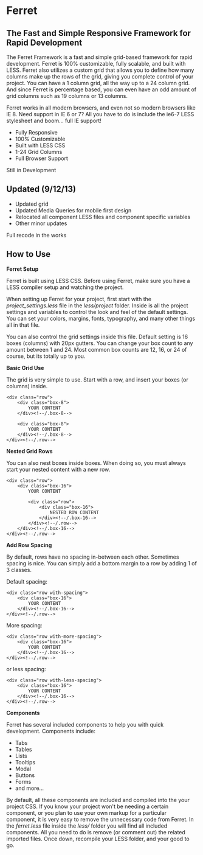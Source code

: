 Ferret
======

The Fast and Simple Responsive Framework for Rapid Development
---

The Ferret Framework is a fast and simple grid-based framework for rapid development. Ferret is 100% customizable, fully scalable, and built with LESS. Ferret also utilizes a custom grid that allows you to define how many columns make up the rows of the grid, giving you complete control of your project. You can have a 1 column grid, all the way up to a 24 column grid. And since Ferret is percentage based, you can even have an odd amount of grid columns such as 19 columns or 13 columns. 

Ferret works in all modern browsers, and even not so modern browsers like IE 8. Need support in IE 6 or 7? All you have to do is include the ie6-7 LESS stylesheet and boom... full IE support!

* Fully Responsive
* 100% Customizable
* Built with LESS CSS
* 1-24 Grid Columns
* Full Browser Support

Still in Development

Updated (9/12/13)
---

* Updated grid
* Updated Media Queries for mobile first design
* Relocated all component LESS files and component specific variables
* Other minor updates

Full recode in the works

How to Use
---

<b>Ferret Setup</b>

Ferret is built using LESS CSS. Before using Ferret, make sure you have a LESS compiler setup and watching the project.

When setting up Ferret for your project, first start with the <i>project_settings.less</i> file in the <i>less/project</i> folder. Inside is all the project settings and variables to control the look and feel of the default settings. You can set your colors, margins, fonts, typography, and many other things all in that file. 

You can also control the grid settings inside this file. Default setting is 16 boxes (columns) with 20px gutters. You can change your box count to any amount between 1 and 24. Most common box counts are 12, 16, or 24 of course, but its totally up to you.



<b>Basic Grid Use</b>

The grid is very simple to use. Start with a row, and insert your boxes (or columns) inside.

	<div class="row">
		<div class="box-8">
			YOUR CONTENT
		</div><!--/.box-8-->
		
		<div class="box-8">
			YOUR CONTENT
		</div><!--/.box-8-->
	</div><!--/.row-->



<b>Nested Grid Rows</b>

You can also nest boxes inside boxes. When doing so, you must always start your nested content with a new row.

	<div class="row">
		<div class="box-16">
			YOUR CONTENT
			
			<div class="row">
				<div class="box-16">
					NESTED ROW CONTENT
				</div><!--/.box-16-->
			</div><!--/.row-->
		</div><!--/.box-16-->
	</div><!--/.row-->



<b>Add Row Spacing</b>

By default, rows have no spacing in-between each other. Sometimes spacing is nice. You can simply add a bottom margin to a row by adding 1 of 3 classes.

Default spacing:

	<div class="row with-spacing">
		<div class="box-16">
			YOUR CONTENT
		</div><!--/.box-16-->
	</div><!--/.row-->

More spacing:

	<div class="row with-more-spacing">
		<div class="box-16">
			YOUR CONTENT
		</div><!--/.box-16-->
	</div><!--/.row-->

or less spacing:

	<div class="row with-less-spacing">
		<div class="box-16">
			YOUR CONTENT
		</div><!--/.box-16-->
	</div><!--/.row-->



<b>Components</b>

Ferret has several included components to help you with quick development. Components include:

* Tabs
* Tables
* Lists
* Tooltips
* Modal
* Buttons
* Forms
* and more...

By default, all these components are included and compiled into the your project CSS. If you know your project won't be needing a certain component, or you plan to use your own markup for a particular component, it is very easy to remove the unnecessary code from Ferret. In the <i>ferret.less</i> file inside the <i>less/</i> folder you will find all included components. All you need to do is remove (or comment out) the related imported files. Once down, recompile your LESS folder, and your good to go.












